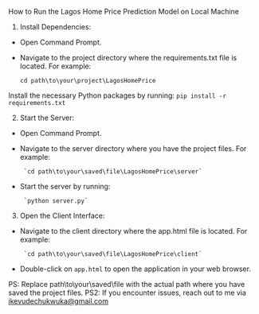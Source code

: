 How to Run the Lagos Home Price Prediction Model on Local Machine

1. Install Dependencies:
* Open Command Prompt.
* Navigate to the project directory where the requirements.txt file is located. For example:

	`cd path\to\your\project\LagosHomePrice`

Install the necessary Python packages by running:
       `pip install -r requirements.txt`

2. Start the Server:
* Open Command Prompt.
* Navigate to the server directory where you have the project files. For example:

       `cd path\to\your\saved\file\LagosHomePrice\server`

* Start the server by running:

       `python server.py`


3. Open the Client Interface:
* Navigate to the client directory where the app.html file is located. For example:

       `cd path\to\your\saved\file\LagosHomePrice\client`

* Double-click on `app.html` to open the application in your web browser.

PS: Replace path\to\your\saved\file with the actual path where you have saved the project files.
PS2: If you encounter issues, reach out to me via ikevudechukwuka@gmail.com
